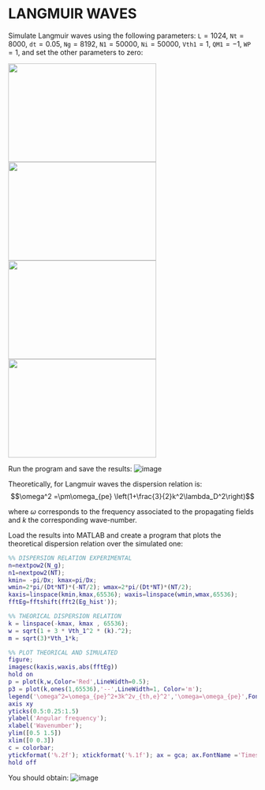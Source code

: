 # LANGMUIR WAVES

Simulate Langmuir waves using the following parameters:
$\texttt{L}=1024$, $\texttt{Nt} = 8000$, $\texttt{dt}= 0.05$, $\texttt{Ng} =8192$, $\texttt{N1}=50000$, $\texttt{Ni}=50000$, $\texttt{Vth1}=1$, $\texttt{QM1}=-1$, $\texttt{WP}=1$, and set the other parameters to zero:

<img src="https://user-images.githubusercontent.com/114958650/193858000-48e58e54-d577-4a0d-9b60-7f41540ed2fd.png" data-canonical-src="https://user-images.githubusercontent.com/114958650/193858000-48e58e54-d577-4a0d-9b60-7f41540ed2fd.png" width="300" height="200" />

<img src="https://user-images.githubusercontent.com/114958650/193858314-46c6c8fd-11d1-4a5e-b046-fbfcf96cfbb0.png" data-canonical-src="https://user-images.githubusercontent.com/114958650/193858314-46c6c8fd-11d1-4a5e-b046-fbfcf96cfbb0.png" width="300" height="200" />

<img src="https://user-images.githubusercontent.com/114958650/193858578-7059b408-33ee-485b-b306-6327991296e9.png" data-canonical-src="https://user-images.githubusercontent.com/114958650/193858578-7059b408-33ee-485b-b306-6327991296e9.png" width="300" height="200" />

<img src="https://user-images.githubusercontent.com/114958650/193858910-8d829c3c-faff-43d5-92c4-6b57663943c8.png" data-canonical-src="https://user-images.githubusercontent.com/114958650/193858910-8d829c3c-faff-43d5-92c4-6b57663943c8.png" width="300" height="200" />

Run the program and save the results:
![image](https://user-images.githubusercontent.com/114958650/193861727-97d02f99-f273-4f7c-9012-1b0e9b8d4141.png)

Theoretically, for Langmuir waves the dispersion relation is:
$$\omega^2 =\pm\omega_{pe} \left(1+\frac{3}{2}k^2\lambda_D^2\right)$$

where $\omega$ corresponds to the frequency associated to the propagating fields and $k$ the corresponding wave-number.

Load the results into MATLAB and create a program that plots the theoretical dispersion relation over the simulated one:
```MATLAB
%% DISPERSION RELATION EXPERIMENTAL 
n=nextpow2(N_g);
n1=nextpow2(NT);
kmin= -pi/Dx; kmax=pi/Dx;
wmin=2*pi/(Dt*NT)*(-NT/2); wmax=2*pi/(Dt*NT)*(NT/2);
kaxis=linspace(kmin,kmax,65536); waxis=linspace(wmin,wmax,65536);
fftEg=fftshift(fft2(Eg_hist'));

%% THEORICAL DISPERSION RELATION 
k = linspace(-kmax, kmax , 65536);
w = sqrt(1 + 3 * Vth_1^2 * (k).^2);
m = sqrt(3)*Vth_1*k;

%% PLOT THEORICAL AND SIMULATED
figure;
imagesc(kaxis,waxis,abs(fftEg))
hold on
p = plot(k,w,Color='Red',LineWidth=0.5);
p3 = plot(k,ones(1,65536),'--',LineWidth=1, Color='m');
legend('\omega^2=\omega_{pe}^2+3k^2v_{th,e}^2','\omega=\omega_{pe}',FontName='Times')
axis xy
yticks(0.5:0.25:1.5)
ylabel('Angular frequency');
xlabel('Wavenumber');
ylim([0.5 1.5])
xlim([0 0.3])
c = colorbar;
ytickformat('%.2f'); xtickformat('%.1f'); ax = gca; ax.FontName ='Times'; ax.FontSize = 10;
hold off
```

You should obtain:
![image](https://user-images.githubusercontent.com/114958650/193866884-19154599-9afa-4e0b-859d-781d7841f53c.png)


